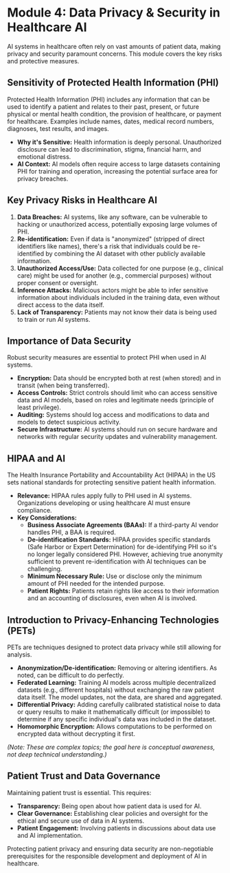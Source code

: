 # Module 4: Data Privacy & Security in Healthcare AI

AI systems in healthcare often rely on vast amounts of patient data, making privacy and security paramount concerns. This module covers the key risks and protective measures.

## Sensitivity of Protected Health Information (PHI)

Protected Health Information (PHI) includes any information that can be used to identify a patient and relates to their past, present, or future physical or mental health condition, the provision of healthcare, or payment for healthcare. Examples include names, dates, medical record numbers, diagnoses, test results, and images.

*   **Why it's Sensitive:** Health information is deeply personal. Unauthorized disclosure can lead to discrimination, stigma, financial harm, and emotional distress.
*   **AI Context:** AI models often require access to large datasets containing PHI for training and operation, increasing the potential surface area for privacy breaches.

## Key Privacy Risks in Healthcare AI

1.  **Data Breaches:** AI systems, like any software, can be vulnerable to hacking or unauthorized access, potentially exposing large volumes of PHI.
2.  **Re-identification:** Even if data is "anonymized" (stripped of direct identifiers like names), there's a risk that individuals could be re-identified by combining the AI dataset with other publicly available information.
3.  **Unauthorized Access/Use:** Data collected for one purpose (e.g., clinical care) might be used for another (e.g., commercial purposes) without proper consent or oversight.
4.  **Inference Attacks:** Malicious actors might be able to infer sensitive information about individuals included in the training data, even without direct access to the data itself.
5.  **Lack of Transparency:** Patients may not know their data is being used to train or run AI systems.

## Importance of Data Security

Robust security measures are essential to protect PHI when used in AI systems.

*   **Encryption:** Data should be encrypted both at rest (when stored) and in transit (when being transferred).
*   **Access Controls:** Strict controls should limit who can access sensitive data and AI models, based on roles and legitimate needs (principle of least privilege).
*   **Auditing:** Systems should log access and modifications to data and models to detect suspicious activity.
*   **Secure Infrastructure:** AI systems should run on secure hardware and networks with regular security updates and vulnerability management.

## HIPAA and AI

The Health Insurance Portability and Accountability Act (HIPAA) in the US sets national standards for protecting sensitive patient health information.

*   **Relevance:** HIPAA rules apply fully to PHI used in AI systems. Organizations developing or using healthcare AI must ensure compliance.
*   **Key Considerations:**
    *   **Business Associate Agreements (BAAs):** If a third-party AI vendor handles PHI, a BAA is required.
    *   **De-identification Standards:** HIPAA provides specific standards (Safe Harbor or Expert Determination) for de-identifying PHI so it's no longer legally considered PHI. However, achieving true anonymity sufficient to prevent re-identification with AI techniques can be challenging.
    *   **Minimum Necessary Rule:** Use or disclose only the minimum amount of PHI needed for the intended purpose.
    *   **Patient Rights:** Patients retain rights like access to their information and an accounting of disclosures, even when AI is involved.

## Introduction to Privacy-Enhancing Technologies (PETs)

PETs are techniques designed to protect data privacy while still allowing for analysis.

*   **Anonymization/De-identification:** Removing or altering identifiers. As noted, can be difficult to do perfectly.
*   **Federated Learning:** Training AI models across multiple decentralized datasets (e.g., different hospitals) without exchanging the raw patient data itself. The model updates, not the data, are shared and aggregated.
*   **Differential Privacy:** Adding carefully calibrated statistical noise to data or query results to make it mathematically difficult (or impossible) to determine if any specific individual's data was included in the dataset.
*   **Homomorphic Encryption:** Allows computations to be performed on encrypted data without decrypting it first.

*(Note: These are complex topics; the goal here is conceptual awareness, not deep technical understanding.)*

## Patient Trust and Data Governance

Maintaining patient trust is essential. This requires:

*   **Transparency:** Being open about how patient data is used for AI.
*   **Clear Governance:** Establishing clear policies and oversight for the ethical and secure use of data in AI systems.
*   **Patient Engagement:** Involving patients in discussions about data use and AI implementation.

Protecting patient privacy and ensuring data security are non-negotiable prerequisites for the responsible development and deployment of AI in healthcare.

